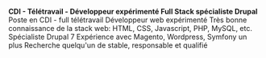 **CDI - Télétravail - Développeur expérimenté Full Stack spécialiste Drupal**
Poste en CDI - full télétravail
Développeur web expérimenté
Très bonne connaissance de la stack web: HTML, CSS, Javascript, PHP, MySQL, etc.
Spécialiste Drupal 7
Expérience avec Magento, Wordpress, Symfony un plus
Recherche quelqu'un de stable, responsable et qualifié
